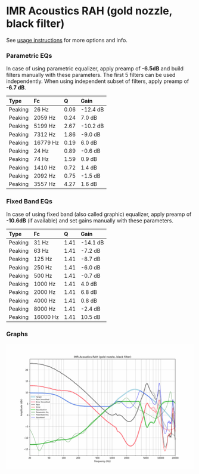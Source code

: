# IMR Acoustics RAH (gold nozzle, black filter)
See [usage instructions](https://github.com/jaakkopasanen/AutoEq#usage) for more options and info.

### Parametric EQs
In case of using parametric equalizer, apply preamp of **-6.5dB** and build filters manually
with these parameters. The first 5 filters can be used independently.
When using independent subset of filters, apply preamp of **-6.7 dB**.

| Type    | Fc       |    Q | Gain     |
|:--------|:---------|:-----|:---------|
| Peaking | 26 Hz    | 0.06 | -12.4 dB |
| Peaking | 2059 Hz  | 0.24 | 7.0 dB   |
| Peaking | 5199 Hz  | 2.67 | -10.2 dB |
| Peaking | 7312 Hz  | 1.86 | -9.0 dB  |
| Peaking | 16779 Hz | 0.19 | 6.0 dB   |
| Peaking | 24 Hz    | 0.89 | -0.6 dB  |
| Peaking | 74 Hz    | 1.59 | 0.9 dB   |
| Peaking | 1410 Hz  | 0.72 | 1.4 dB   |
| Peaking | 2092 Hz  | 0.75 | -1.5 dB  |
| Peaking | 3557 Hz  | 4.27 | 1.6 dB   |

### Fixed Band EQs
In case of using fixed band (also called graphic) equalizer, apply preamp of **-10.6dB**
(if available) and set gains manually with these parameters.

| Type    | Fc       |    Q | Gain     |
|:--------|:---------|:-----|:---------|
| Peaking | 31 Hz    | 1.41 | -14.1 dB |
| Peaking | 63 Hz    | 1.41 | -7.2 dB  |
| Peaking | 125 Hz   | 1.41 | -8.7 dB  |
| Peaking | 250 Hz   | 1.41 | -6.0 dB  |
| Peaking | 500 Hz   | 1.41 | -0.7 dB  |
| Peaking | 1000 Hz  | 1.41 | 4.0 dB   |
| Peaking | 2000 Hz  | 1.41 | 6.8 dB   |
| Peaking | 4000 Hz  | 1.41 | 0.8 dB   |
| Peaking | 8000 Hz  | 1.41 | -2.4 dB  |
| Peaking | 16000 Hz | 1.41 | 10.5 dB  |

### Graphs
![](./IMR%20Acoustics%20RAH%20(gold%20nozzle,%20black%20filter).png)
